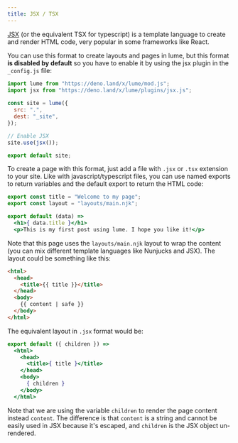 ```yaml
---
title: JSX / TSX
---
```


[JSX](https://facebook.github.io/jsx/) (or the equivalent TSX for typescript) is a template language to create and render HTML code, very popular in some frameworks like React.

You can use this format to create layouts and pages in lume, but this format **is disabled by default** so you have to enable it by using the jsx plugin in the `_config.js` file:

```js
import lume from "https://deno.land/x/lume/mod.js";
import jsx from "https://deno.land/x/lume/plugins/jsx.js";
  
const site = lume({
  src: ".",
  dest: "_site",
});

// Enable JSX
site.use(jsx());

export default site;
```

To create a page with this format, just add a file with `.jsx` or `.tsx` extension to your site. Like with javascript/typescript files, you can use named exports to return variables and the default export to return the HTML code:

```jsx
export const title = "Welcome to my page";
export const layout = "layouts/main.njk";

export default (data) => 
  <h1>{ data.title }</h1>
  <p>This is my first post using lume. I hope you like it!</p>
```

Note that this page uses the `layouts/main.njk` layout to wrap the content (you can mix different template languages like Nunjucks and JSX). The layout could be something like this:

```html
<html>
  <head>
    <title>{{ title }}</title>
  </head>
  <body>
    {{ content | safe }}
  </body>
</html>
```

The equivalent layout in `.jsx` format would be:

```jsx
export default ({ children }) =>
  <html>
    <head>
      <title>{ title }</title>
    </head>
    <body>
      { children }
    </body>
  </html>
```

Note that we are using the variable `children` to render the page content instead `content`. The difference is that `content` is a string and cannot be easily used in JSX because it's escaped, and `children` is the JSX object un-rendered.